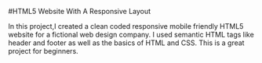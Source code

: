 #HTML5 Website With A Responsive Layout

In this project,I created a clean coded responsive mobile friendly HTML5 website for a fictional web design company.
I used semantic HTML tags like header and footer as well as the basics of HTML and CSS. This is a great project for beginners.

